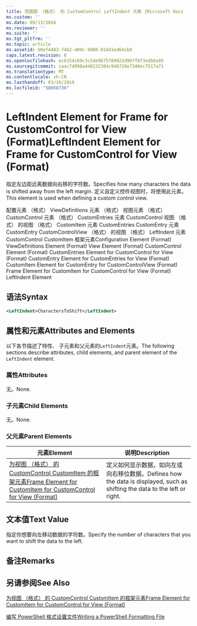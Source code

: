 ```yaml
---
title: 范围图 （格式） 的 CustomControl LeftIndent 元素 |Microsoft Docs
ms.custom: ''
ms.date: 09/13/2016
ms.reviewer: ''
ms.suite: ''
ms.tgt_pltfrm: ''
ms.topic: article
ms.assetid: b0ef4483-74b2-409c-9d00-014d1ed64cb8
caps.latest.revision: 6
ms.openlocfilehash: ec6154c69c3c2de9675780922d907fbf3edb6a95
ms.sourcegitcommit: caac7d098a448232304c9d6728e7340ec7517a71
ms.translationtype: MT
ms.contentlocale: zh-CN
ms.lasthandoff: 03/16/2019
ms.locfileid: "58058736"
---
```

# <a name="leftindent-element-for-frame-for-customcontrol-for-view-format"></a><span data-ttu-id="73927-102">LeftIndent Element for Frame for CustomControl for View (Format)</span><span class="sxs-lookup"><span data-stu-id="73927-102">LeftIndent Element for Frame for CustomControl for View (Format)</span></span>

<span data-ttu-id="73927-103">指定左边距远离数据向右移的字符数。</span><span class="sxs-lookup"><span data-stu-id="73927-103">Specifies how many characters the data is shifted away from the left margin.</span></span> <span data-ttu-id="73927-104">定义自定义控件视图时，将使用此元素。</span><span class="sxs-lookup"><span data-stu-id="73927-104">This element is used when defining a custom control view.</span></span>

<span data-ttu-id="73927-105">配置元素 （格式） ViewDefinitions 元素 （格式） 视图元素 （格式） CustomControl 元素 （格式） CustomEntries 元素 CustomControl 视图 （格式） 的视图 （格式） CustomItem 元素 CustomEntries CustomEntry 元素CustomEntry CustomControlView （格式） 的视图 （格式） LeftIndent 元素 CustomControl CustomItem 框架元素</span><span class="sxs-lookup"><span data-stu-id="73927-105">Configuration Element (Format) ViewDefinitions Element (Format) View Element (Format) CustomControl Element (Format) CustomEntries Element for CustomControl for View (Format) CustomEntry Element for CustomEntries for View (Format) CustomItem Element for CustomEntry for CustomControlView (Format) Frame Element for CustomItem for CustomControl for View (Format) LeftIndent Element</span></span>

## <a name="syntax"></a><span data-ttu-id="73927-106">语法</span><span class="sxs-lookup"><span data-stu-id="73927-106">Syntax</span></span>

```xml
<LeftIndent>CharactersToShift</LeftIndent>
```

## <a name="attributes-and-elements"></a><span data-ttu-id="73927-107">属性和元素</span><span class="sxs-lookup"><span data-stu-id="73927-107">Attributes and Elements</span></span>

<span data-ttu-id="73927-108">以下各节描述了特性、 子元素和父元素的`LeftIndent`元素。</span><span class="sxs-lookup"><span data-stu-id="73927-108">The following sections describe attributes, child elements, and parent element of the `LeftIndent` element.</span></span>

### <a name="attributes"></a><span data-ttu-id="73927-109">属性</span><span class="sxs-lookup"><span data-stu-id="73927-109">Attributes</span></span>

<span data-ttu-id="73927-110">无。</span><span class="sxs-lookup"><span data-stu-id="73927-110">None.</span></span>

### <a name="child-elements"></a><span data-ttu-id="73927-111">子元素</span><span class="sxs-lookup"><span data-stu-id="73927-111">Child Elements</span></span>

<span data-ttu-id="73927-112">无。</span><span class="sxs-lookup"><span data-stu-id="73927-112">None.</span></span>

### <a name="parent-elements"></a><span data-ttu-id="73927-113">父元素</span><span class="sxs-lookup"><span data-stu-id="73927-113">Parent Elements</span></span>

|<span data-ttu-id="73927-114">元素</span><span class="sxs-lookup"><span data-stu-id="73927-114">Element</span></span>|<span data-ttu-id="73927-115">说明</span><span class="sxs-lookup"><span data-stu-id="73927-115">Description</span></span>|
|-------------|-----------------|
|[<span data-ttu-id="73927-116">为视图 （格式） 的 CustomControl CustomItem 的框架元素</span><span class="sxs-lookup"><span data-stu-id="73927-116">Frame Element for CustomItem for CustomControl for View (Format)</span></span>](./frame-element-for-customitem-for-customcontrol-for-view-format.md)|<span data-ttu-id="73927-117">定义如何显示数据，如向左或向右移位数据。</span><span class="sxs-lookup"><span data-stu-id="73927-117">Defines how the data is displayed, such as shifting the data to the left or right.</span></span>|

## <a name="text-value"></a><span data-ttu-id="73927-118">文本值</span><span class="sxs-lookup"><span data-stu-id="73927-118">Text Value</span></span>

<span data-ttu-id="73927-119">指定你想要向左移动数据的字符数。</span><span class="sxs-lookup"><span data-stu-id="73927-119">Specify the number of characters that you want to shift the data to the left.</span></span>

## <a name="remarks"></a><span data-ttu-id="73927-120">备注</span><span class="sxs-lookup"><span data-stu-id="73927-120">Remarks</span></span>

## <a name="see-also"></a><span data-ttu-id="73927-121">另请参阅</span><span class="sxs-lookup"><span data-stu-id="73927-121">See Also</span></span>

[<span data-ttu-id="73927-122">为视图 （格式） 的 CustomControl CustomItem 的框架元素</span><span class="sxs-lookup"><span data-stu-id="73927-122">Frame Element for CustomItem for CustomControl for View (Format)</span></span>](./frame-element-for-customitem-for-customcontrol-for-view-format.md)

[<span data-ttu-id="73927-123">编写 PowerShell 格式设置文件</span><span class="sxs-lookup"><span data-stu-id="73927-123">Writing a PowerShell Formatting File</span></span>](./writing-a-powershell-formatting-file.md)
